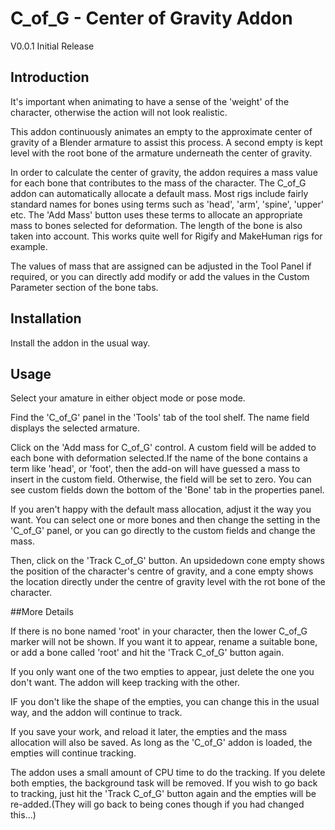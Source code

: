 # C_of_G - Center of Gravity Addon
   
V0.0.1 Initial Release 

## Introduction
It's important when animating to have a sense of the 'weight' of the character, otherwise the action will not look realistic. 

This addon continuously animates an empty to the approximate center of gravity of a Blender armature to assist this process. A second empty is kept level with the root bone of the armature underneath the center of gravity.

In order to calculate the center of gravity, the addon requires a mass value for each bone that contributes to the mass of the character. The C_of_G addon can automatically allocate a default mass. Most rigs include fairly standard names for bones using terms such as 'head', 'arm', 'spine', 'upper' etc. The 'Add Mass' button uses these terms to allocate an appropriate mass to bones selected for deformation. The length of the bone is also taken into account. This works quite well for Rigify and MakeHuman rigs for example. 

The values of mass that are assigned can be adjusted in the Tool Panel if required, or you can directly add modify or add the values in the Custom Parameter section of the bone tabs.

## Installation

Install the addon in the usual way.

## Usage

Select your amature in either object mode or pose mode. 

Find the 'C_of_G' panel in the 'Tools' tab of the tool shelf. The name field displays the selected armature.

Click on the 'Add mass for C_of_G' control. A custom field will be added to each bone with deformation selected.If the name of the bone contains a term like 'head', or 'foot', then the add-on will have guessed a mass to insert in the custom field. Otherwise, the field will be set to zero. You can see custom fields down the bottom of the 'Bone' tab in the properties panel.

If you aren't happy with the default mass allocation, adjust it the way you want. You can select one or more bones and then change the setting in the 'C_of_G' panel, or you can go directly to the custom fields and change the mass.

Then, click on the 'Track C_of_G' button. An upsidedown cone empty shows the position of the character's centre of gravity, and a cone empty shows the location directly under the centre of gravity level with the rot bone of the character.

##More Details

If there is no bone named 'root' in your character, then the lower C_of_G marker will not be shown. If you want it to appear, rename a suitable bone, or add a bone called 'root' and hit the 'Track C_of_G' button again.

If you only want one of the two empties to appear, just delete the one you don't want. The addon will keep tracking with the other.

IF you don't like the shape of the empties, you can change this in the usual way, and the addon will continue to track.

If you save your work, and reload it later, the empties and the mass allocation will also be saved. As long as the 'C_of_G' addon is loaded, the empties will continue tracking.

The addon uses a small amount of CPU time to do the tracking. If you delete both empties, the background task will be removed. If you wish to go back to tracking, just hit the 'Track C_of_G' button again and the empties will be re-added.(They will go back to being cones though if you had changed this...)









 